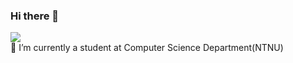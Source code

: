 ### Hi there 👋
![](https://visitor-badge.glitch.me/badge?page_id=CasterWx.readme)  
🌱 I’m currently a student at Computer Science Department(NTNU)
<!--
**1241doobieC/1241doobieC** is a ✨ _special_ ✨ repository because its `README.md` (this file) appears on your GitHub profile.

Here are some ideas to get you started:

- 🔭 I’m currently working on ...
- 🌱 I’m currently learning ...
- 👯 I’m looking to collaborate on ...
- 🤔 I’m looking for help with ...
- 💬 Ask me about ...
- 📫 How to reach me: ...
- 😄 Pronouns: ...
- ⚡ Fun fact: ...
-->
